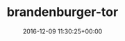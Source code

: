 ---
title:		"brandenburger-tor"
type:		"photos"
mediatype:		"upload"
location:		"TBC"
date:		"2016-12-09 11:30:25+00:00"
album:		"city"
filename:		"brandenburger-tor.md"
series:		""
cl_public_id:		"city/brandenburger-tor"
cl_version:		1497000221
format:		"tiff"
bytes:		5109532
width:		2158
height:		1440
colours:
- "#F9F9FA"
- "#827669"
- "#F6F7F8"
- "#806E59"
- "#DAD3CB"
- "#3C3326"
- "#7B6755"
- "#3A2E25"
- "#3B3630"
- "#F3F1F3"
- "#CDD9D4"
- "#232827"
- "#B39C80"
exposure_mode:		"Auto"
program:		"Aperture-priority AE"
aperture:		"7.1"
focal_length:		"31.0 mm"
iso:		"200"
shutter_speed:		"1/100"
metering:		"Multi-segment"
flash:		"Off, Did not fire"
white_balance:		"Custom"
colour_temp:		"5600"
has_crop:		"true"
orientation:		"Horizontal (normal)"
camera_model:		"NIKON D800"
lens_info:		"24-70mm f/2.8"
artist:		"No artist info"
x_resolution:		"300"
y_resolution:		"300"
---